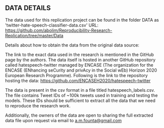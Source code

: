 ## DATA DETAILS

The data used for this replication project can be found in the folder DATA as 'twitter-hate-speech-classifier-data.csv'
URL: https://github.com/abolim/Reproducibility-Research-Replication/tree/master/Data

Details about how to obtain the data from the original data source:

The link to the exact data used in the research is mentioned in the GitHub page by the authors.
The data itself is hosted in another GitHub repository called hatespeech-twitter managed by ENCASE (The organization for the ENCASE (ENhancing seCurity and privAcy in the Social wEb) Horizon 2020 European Research Programme). 
Following is the link to the repository hosting the data: https://github.com/ENCASEH2020/hatespeech-twitter

The data is present in the csv format in a file titled hatespeech_labels.csv.
The file contains Tweet IDs of ~100k tweets used in training and testing the models. These IDs should be sufficient to extract all the data that we need to reproduce the research work.
 
Additionally, the owners of the data are open to sharing the full extracted data file upon request via email to a.m.founta@gmail.com

